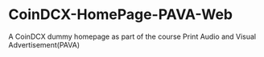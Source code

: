 # CoinDCX-HomePage-PAVA-Web
A CoinDCX dummy homepage as part of the course Print Audio and Visual Advertisement(PAVA)
